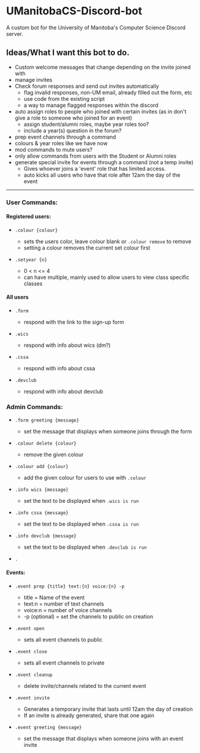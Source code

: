 # UManitobaCS-Discord-bot
A custom bot for the University of Manitoba's Computer Science Discord server. 


## Ideas/What I want this bot to do.   
- Custom welcome messages that change depending on the invite joined with 
- manage invites 
- Check forum responses and send out invites automatically  
    - flag invalid responses, non-UM email, already filled out the form, etc 
    - use code from the existing script 
    - a way to manage flagged responses within the discord 
- auto assign roles to people who joined with certain invites (as in don't give a role to someone who joined for an event) 
    - assign student/alumni roles, maybe year roles too? 
    - include a year(s) question in the forum? 
- prep event channels through a command 
- colours & year roles like we have now 
- mod commands to mute users? 
- only allow commands from users with the Student or Alumni roles 
- generate special invite for events through a command (not a temp invite)
    - Gives whoever joins a 'event' role that has limited access. 
    - auto kicks all users who have that role after 12am the day of the event

---

### User Commands:
#### Registered users:
- `.colour {colour}`
    - sets the users color, leave colour blank or `.colour remove` to remove 
    - setting a colour removes the current set colour first 

- `.setyear {n}` 
    - 0 < n <= 4 
    - can have multiple, mainly used to allow users to view class specific classes 

#### All users 
- `.form`
    - respond with the link to the sign-up form

- `.wics`
    - respond with info about wics (dm?)

- `.cssa`
    - respond with info about cssa 

- `.devclub`
    - respond with info about devclub

### Admin Commands:

- `.form greeting {message}`
    - set the message that displays when someone joins through the form

- `.colour delete {colour}`
    - remove the given colour 

- `.colour add {colour}`
    - add the given colour for users to use with `.colour`

- `.info wics {message}`
    - set the text to be displayed when `.wics is run`

- `.info cssa {message}`
    - set the text to be displayed when `.cssa is run`

- `.info devclub {message}`
    - set the text to be displayed when `.devclub is run`

- `.`


#### Events:
- `.event prep {title} text:{n} voice:{n} -p`
    - title = Name of the event 
    - text:n = number of text channels 
    - voice:n = number of voice channels 
    - -p (optional) = set the channels to public on creation 

- `.event open` 
    - sets all event channels to public 

- `.event close`
    - sets all event channels to private

- `.event cleanup`
    - delete invite/channels related to the current event 

- `.event invite` 
    - Generates a temporary invite that lasts until 12am the day of creation
    - If an invite is already generated, share that one again

- `.event greeting {message}`
    - set the message that displays when someone joins with an event invite